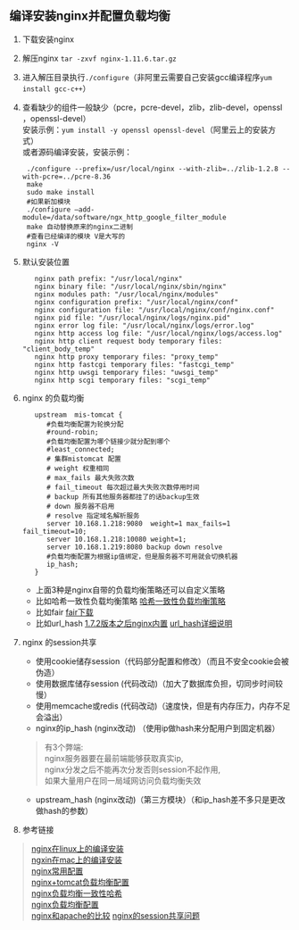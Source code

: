 
## 编译安装nginx并配置负载均衡
1. 下载安装nginx
2. 解压nginx `tar -zxvf nginx-1.11.6.tar.gz`
3. 进入解压目录执行`./configure`（非阿里云需要自己安装gcc编译程序`yum install gcc-c++`）
4. 查看缺少的组件一般缺少（pcre，pcre-devel，zlib，zlib-devel，openssl ，openssl-devel）   
  安装示例：`yum install -y openssl openssl-devel`（阿里云上的安装方式）   
  或者源码编译安装，安装示例：

        ./configure --prefix=/usr/local/nginx --with-zlib=../zlib-1.2.8 --with-pcre=../pcre-8.36   
        make    
        sudo make install
        #如果新加模块
        ./configure –add-module=/data/software/ngx_http_google_filter_module
        make 自动替换原来的nginx二进制
        #查看已经编译的模块 V是大写的
        nginx -V 


5. 默认安装位置

          nginx path prefix: "/usr/local/nginx"
          nginx binary file: "/usr/local/nginx/sbin/nginx"
          nginx modules path: "/usr/local/nginx/modules"
          nginx configuration prefix: "/usr/local/nginx/conf"
          nginx configuration file: "/usr/local/nginx/conf/nginx.conf"
          nginx pid file: "/usr/local/nginx/logs/nginx.pid"
          nginx error log file: "/usr/local/nginx/logs/error.log"
          nginx http access log file: "/usr/local/nginx/logs/access.log"
          nginx http client request body temporary files: "client_body_temp"
          nginx http proxy temporary files: "proxy_temp"
          nginx http fastcgi temporary files: "fastcgi_temp"
          nginx http uwsgi temporary files: "uwsgi_temp"
          nginx http scgi temporary files: "scgi_temp"

6. nginx 的负载均衡

          upstream  mis-tomcat { 
             #负载均衡配置为轮换分配
             #round-robin;
             #负载均衡配置为哪个链接少就分配到哪个
             #least_connected;
             # 集群mistomcat 配置
             # weight 权重相同 
             # max_fails 最大失败次数 
             # fail_timeout 每次超过最大失败次数停用时间
             # backup 所有其他服务器都挂了的话backup生效
             # down 服务器不启用
             # resolve 指定域名解析服务
             server 10.168.1.218:9080  weight=1 max_fails=1 fail_timeout=10;  
             server 10.168.1.218:10080 weight=1;
             server 10.168.1.219:8080 backup down resolve
             #负载均衡配置为根据ip值绑定，但是服务器不可用就会切换机器
             ip_hash; 
          }
     + 上面3种是nginx自带的负载均衡策略还可以自定义策略
     + 比如哈希一致性负载均衡策略 [哈希一致性负载均衡策略](https://blog.csdn.net/zhangskd/article/details/50256111)
     + 比如fair [fair下载](https://github.com/xyang0917/nginx-upstream-fair)
     + 比如url_hash [1.7.2版本之后nginx内置](https://github.com/evanmiller/nginx_upstream_hash) [url_hash详细说明](https://blog.csdn.net/wych1981/article/details/48544541)


7. nginx 的session共享 

     + 使用cookie储存session（代码部分配置和修改）（而且不安全cookie会被伪造）
     + 使用数据库储存session (代码改动)（加大了数据库负担，切同步时间较慢）
     + 使用memcache或redis (代码改动)（速度快，但是有内存压力，内存不足会溢出）
     + nginx的ip_hash (nginx改动) （使用ip做hash来分配用户到固定机器）   
     >有3个弊端:   
     nginx服务器要在最前端能够获取真实ip,    
     nginx分发之后不能再次分发否则session不起作用,    
     如果大量用户在同一局域网访问负载均衡失效
     + upstream_hash (nginx改动)（第三方模块）（和ip_hash差不多只是更改做hash的参数）

8. 参考链接 
> [nginx在linux上的编译安装](https://blog.csdn.net/w410589502/article/details/70787468)   
[ngxin在mac上的编译安装](https://gist.github.com/Mioke/ae35fa333dee3b2ac137)     
[nginx常用配置](https://imququ.com/post/my-nginx-conf.html)  
[nginx+tomcat负载均衡配置](https://www.cnblogs.com/007sx/p/6917155.html)   
[nginx负载均衡一致性哈希](https://blog.csdn.net/zhangskd/article/details/50256111)  
[nginx负载均衡配置](https://blog.csdn.net/xyang81/article/details/51702900)   
[nginx和apache的比较](https://www.oschina.net/question/565065_77181)
[nginx的session共享问题](http://blog.51cto.com/815632410/1569828)







